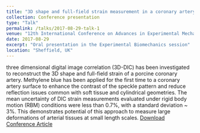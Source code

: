 ```yaml
---
title: "3D shape and full-field strain measurement in a coronary artery using 3D-DIC"
collection: Conference presentation
type: "Talk"
permalink: /talks/2017-08-29-talk-1
venue: "12th International Conference on Advances in Experimental Mechanics"
date: 2017-08-29
excerpt: "Oral presentation in the Experimental Biomechanics session"
location: "Sheffield, UK"
---
```


three dimensional digital image correlation (3D-DIC) has been investigated to reconstruct the 3D shape and full-field strain of a porcine coronary artery. Methylene blue has been applied for the first time to a coronary artery surface to enhance the contrast of the speckle pattern and reduce reflection issues common with soft tissue and cylindrical geometries. The mean uncertainty of DIC strain measurements
evaluated under rigid body motion (RBM) conditions were less than 0.7%, with a standard deviation ~ 3%. This demonstrates potential of this approach to measure large deformations of arterial tissues at small length scales. [Download Conference Article](http://www.bssm.org/uploadeddocuments/Conf%202017/2017%20papers/18_Paolo_Ferraiuoli_formatted.pdf)
